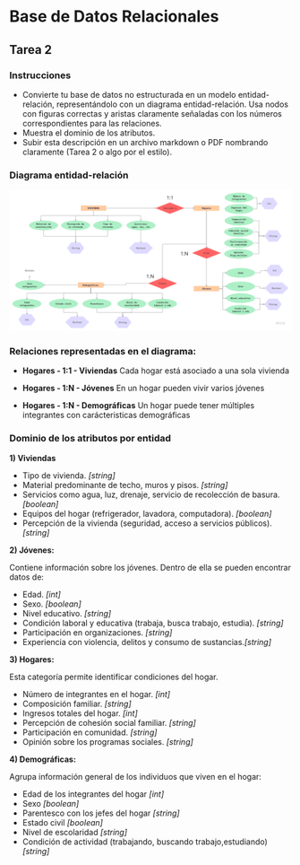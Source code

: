 # Base de Datos Relacionales
## Tarea 2
### Instrucciones

- Convierte tu base de datos no estructurada en un modelo entidad-relación, representándolo con un diagrama entidad-relación. Usa nodos con figuras correctas y aristas claramente señaladas con los números correspondientes para las relaciones. 
- Muestra el dominio de los atributos.
- Subir esta descripción en un archivo markdown o PDF nombrando claramente (Tarea 2 o algo por el estilo).

### Diagrama entidad-relación
![alt text](image-2.png)

### Relaciones representadas en el diagrama:
- **Hogares - 1:1 - Viviendas**
Cada hogar está asociado a una sola vivienda

- **Hogares - 1:N - Jóvenes**
En un hogar pueden vivir varios jóvenes

- **Hogares - 1:N - Demográficas**
Un hogar puede tener múltiples integrantes con carácteristicas demográficas

### Dominio de los atributos por entidad

**1) Viviendas**
- Tipo de vivienda. *[string]*
- Material predominante de techo, muros y pisos. *[string]*
- Servicios como agua, luz, drenaje, servicio de recolección de basura. *[boolean]*
- Equipos del hogar (refrigerador, lavadora, computadora). *[boolean]*
- Percepción de la vivienda (seguridad, acceso a servicios públicos). *[string]*

**2) Jóvenes:**

Contiene información sobre los jóvenes. Dentro de ella se pueden encontrar datos de: 
- Edad. *[int]*
- Sexo. *[boolean]*
- Nivel educativo. *[string]*
- Condición laboral y educativa (trabaja, busca trabajo, estudia). *[string]*
- Participación en organizaciones. *[string]*
- Experiencia con violencia, delitos y consumo de sustancias.*[string]*

**3) Hogares:**

Esta categoría permite identificar condiciones del hogar. 
- Número de integrantes en el hogar. *[int]*
- Composición familiar. *[string]*
- Ingresos totales del hogar. *[int]*
- Percepción de cohesión social familiar. *[string]*
- Participación en comunidad. *[string]*
- Opinión sobre los programas sociales. *[string]*

**4) Demográficas:**

Agrupa información general de los individuos que viven en el hogar: 
- Edad de los integrantes del hogar *[int]*
- Sexo *[boolean]*
- Parentesco con los jefes del hogar *[string]*
- Estado civil *[boolean]*
- Nivel de escolaridad *[string]*
- Condición de actividad (trabajando, buscando trabajo,estudiando) *[string]*
